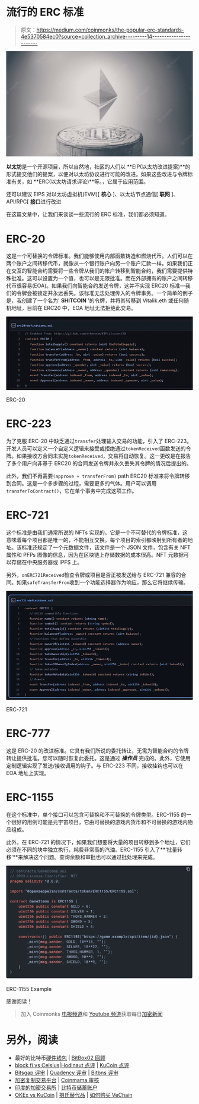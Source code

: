 # 流行的 ERC 标准

> 原文：<https://medium.com/coinmonks/the-popular-erc-standards-4e5370584ec0?source=collection_archive---------14----------------------->

![](img/859dffb1d37419469603668137969824.png)

**以太坊**是一个开源项目，所以自然地，社区的人们以 **EIP(以太坊改进提案)**的形式提交他们的提案，以便对以太坊协议进行可能的改进。如果这些改进与令牌标准有关，如 **ERC(以太坊请求评论)**等。，它属于应用范围。

还可以建议 EIPS 对以太坊虚拟机(EVM)[ **核心** ]、以太坊节点通信[ **联网** ]、API/RPC[ **接口**进行改进

在这篇文章中，让我们来谈谈一些流行的 ERC 标准，我们都必须知道。

# ERC-20

这是一个可替换的令牌标准。我们能够使用内部函数铸造和燃烧代币。人们可以在两个账户之间转移代币，就像从一个银行账户向另一个账户汇款一样。如果我们正在交互的智能合约需要将一些令牌从我们的帐户转移到智能合约，我们需要提供特殊批准。这可以设置为一个值，也可以是无限批准。而在外部拥有的账户之间转移代币很容易(EOA)。如果我们向智能合约发送令牌，这并不实现 ERC20 标准—我们的令牌会被锁定并永远丢失。该标准无法处理传入的令牌事务。一个简单的例子是，我创建了一个名为' **SHITCOIN** '的令牌，并将其转移到 Vitalik.eth 或任何随机地址，目前在 ERC20 中，EOA 地址无法拒绝此交易。

![](img/dd35de48095e9779d63ae5328c0d5ad1.png)

ERC-20

# ERC-223

为了克服 ERC-20 中缺乏通过`transfer`处理输入交易的功能，引入了 ERC-223。开发人员可以定义一个自定义逻辑来接受或拒绝通过`tokenReceived`函数发送的令牌。如果接收方合同未实施`tokenReceived`，交易将自动恢复。这一更改是在报告了多个用户向非基于 ERC20 的合同发送令牌并永久丢失其令牌的情况后提出的。

此外，我们不再需要`(approve + transferFrom)` path ERC20 标准来将令牌转移到合同。这是一个多步骤的过程，需要更多的气体。用户可以调用`transferToContract()`，它在单个事务中完成这项工作。

# ERC-721

这个标准是由我们通常所说的 NFTs 实现的。它是一个不可替代的令牌标准，这意味着每个项目都是唯一的，不能相互交换。每个项目的索引都映射到所有者的地址。该标准还规定了一个元数据文件，该文件是一个 JSON 文件，包含有关 NFT 属性和 PFPs 图像的信息，因为在区块链上存储数据的成本很高。NFT 元数据可以存储在中央服务器或 IPFS 上。

另外，`onERC721Received`检查令牌或项目是否正被发送给与 ERC-721 兼容的合同。如果`safeTransferFrom`收到一个功能选择器作为响应，那么它将继续传输。

![](img/c15220b614178388168db7e2565a32f6.png)

ERC-721

# ERC-777

这是 ERC-20 的改进标准。它具有我们所说的委托转让，无需为智能合约的令牌转让提供批准。您可以随时恢复此委托。这是通过 ***操作员*** 完成的。此外，它使用定制逻辑实现了发送/接收调用的钩子。与 ERC-223 不同，接收挂钩也可以在 EOA 地址上实现。

# ERC-1155

在这个标准中，单个接口可以包含可替换和不可替换的令牌类型。ERC-1155 的一个很好的用例可能是元宇宙项目，它由可替换的游戏内货币和不可替换的游戏内物品组成。

此外，在 ERC-721 的情况下，如果我们想要将大量的项目转移到多个地址，它们必须在不同的块中独立执行，耗费非常高的汽油。ERC-1155 引入了**‘批量转移’**来解决这个问题。查询余额和审批也可以通过批处理来完成。

![](img/ce72a51e83bac4e83eabc40839cb2b03.png)

ERC-1155 Example

感谢阅读！

> 加入 Coinmonks [电报频道](https://t.me/coincodecap)和 [Youtube 频道](https://www.youtube.com/c/coinmonks/videos)获取每日[加密新闻](http://coincodecap.com/)

# 另外，阅读

*   最好的比特币[硬件钱包](/coinmonks/hardware-wallets-dfa1211730c6) | [BitBox02 回顾](/coinmonks/bitbox02-review-your-swiss-bitcoin-hardware-wallet-c36c88fff29)
*   [block fi vs Celsius](/coinmonks/blockfi-vs-celsius-vs-hodlnaut-8a1cc8c26630)|[Hodlnaut 点评](/coinmonks/hodlnaut-review-best-way-to-hodl-is-to-earn-interest-on-your-bitcoin-6658a8c19edf) | [KuCoin 点评](https://coincodecap.com/kucoin-review)
*   [Bitsgap 评审](/coinmonks/bitsgap-review-a-crypto-trading-bot-that-makes-easy-money-a5d88a336df2) | [Quadency 评审](/coinmonks/quadency-review-a-crypto-trading-automation-platform-3068eaa374e1) | [Bitbns 评审](/coinmonks/bitbns-review-38256a07e161)
*   [加密复制交易平台](/coinmonks/top-10-crypto-copy-trading-platforms-for-beginners-d0c37c7d698c) | [Coinmama 审核](/coinmonks/coinmama-review-ace5641bde6e)
*   [印度的加密交易所](/coinmonks/bitcoin-exchange-in-india-7f1fe79715c9) | [比特币储蓄账户](/coinmonks/bitcoin-savings-account-e65b13f92451)
*   [OKEx vs KuCoin](https://coincodecap.com/okex-kucoin) | [摄氏替代品](https://coincodecap.com/celsius-alternatives) | [如何购买 VeChain](https://coincodecap.com/buy-vechain)